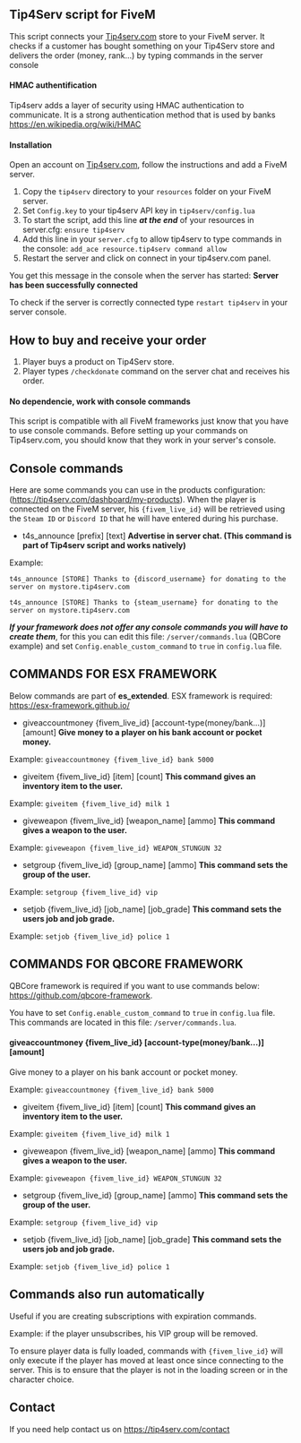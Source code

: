 ## Tip4Serv script for FiveM

This script connects your [Tip4serv.com](https://tip4serv.com/) store to your FiveM server.
It checks if a customer has bought something on your Tip4Serv store and delivers the order (money, rank...) by typing commands in the server console

#### HMAC authentification

Tip4serv adds a layer of security using HMAC authentication to communicate. It is a strong authentication method that is used by banks https://en.wikipedia.org/wiki/HMAC

#### Installation

Open an account on [Tip4serv.com](https://tip4serv.com/), follow the instructions and add a FiveM server.

1) Copy the `tip4serv` directory to your `resources` folder on your FiveM server.
2) Set `Config.key` to your tip4serv API key in `tip4serv/config.lua`
3) To start the script, add this line ***at the end*** of your resources in server.cfg: `ensure tip4serv`
4) Add this line in your `server.cfg` to allow tip4serv to type commands in the console: `add_ace resource.tip4serv command allow`
5) Restart the server and click on connect in your tip4serv.com panel.

You get this message in the console when the server has started: **Server has been successfully connected**

To check if the server is correctly connected type `restart tip4serv` in your server console.

## How to buy and receive your order

1) Player buys a product on Tip4Serv store.
2) Player types `/checkdonate` command on the server chat and receives his order.

#### No dependencie, work with console commands

This script is compatible with all FiveM frameworks just know that you have to use console commands.
Before setting up your commands on Tip4serv.com, you should know that they work in your server's console.

## Console commands

Here are some commands you can use in the products configuration: (https://tip4serv.com/dashboard/my-products).
When the player is connected on the FiveM server, his `{fivem_live_id}` will be retrieved using the `Steam ID` or `Discord ID` that he will have entered during his purchase.

- t4s_announce [prefix] [text]
**Advertise in server chat. (This command is part of Tip4serv script and works natively)**

Example: 
```
t4s_announce [STORE] Thanks to {discord_username} for donating to the server on mystore.tip4serv.com
```
```
t4s_announce [STORE] Thanks to {steam_username} for donating to the server on mystore.tip4serv.com
```

***If your framework does not offer any console commands you will have to create them***, for this you can edit this file: `/server/commands.lua` (QBCore example) and set `Config.enable_custom_command` to `true` in `config.lua` file.


## COMMANDS FOR ESX FRAMEWORK

Below commands are part of **es_extended**. ESX framework is required: https://esx-framework.github.io/

- giveaccountmoney {fivem_live_id} [account-type(money/bank...)] [amount]
**Give money to a player on his bank account or pocket money.**

Example: `giveaccountmoney {fivem_live_id} bank 5000`

- giveitem {fivem_live_id} [item] [count]
**This command gives an inventory item to the user.**

Example: `giveitem {fivem_live_id} milk 1`

- giveweapon {fivem_live_id} [weapon_name] [ammo]
**This command gives a weapon to the user.**

Example: `giveweapon {fivem_live_id} WEAPON_STUNGUN 32`

- setgroup {fivem_live_id} [group_name] [ammo]
**This command sets the group of the user.**

Example: `setgroup {fivem_live_id} vip`

- setjob {fivem_live_id} [job_name] [job_grade]
**This command sets the users job and job grade.**

Example: `setjob {fivem_live_id} police 1`


## COMMANDS FOR QBCORE FRAMEWORK

QBCore framework is required if you want to use commands below: https://github.com/qbcore-framework.

You have to set `Config.enable_custom_command` to `true` in `config.lua` file. This commands are located in this file: `/server/commands.lua`.

#### giveaccountmoney {fivem_live_id} [account-type(money/bank...)] [amount]
Give money to a player on his bank account or pocket money.

Example: `giveaccountmoney {fivem_live_id} bank 5000`

- giveitem {fivem_live_id} [item] [count]
**This command gives an inventory item to the user.**

Example: `giveitem {fivem_live_id} milk 1`

- giveweapon {fivem_live_id} [weapon_name] [ammo]
**This command gives a weapon to the user.**

Example: `giveweapon {fivem_live_id} WEAPON_STUNGUN 32`

- setgroup {fivem_live_id} [group_name] [ammo]
**This command sets the group of the user.**

Example: `setgroup {fivem_live_id} vip`

- setjob {fivem_live_id} [job_name] [job_grade]
**This command sets the users job and job grade.**

Example: `setjob {fivem_live_id} police 1`


## Commands also run automatically

Useful if you are creating subscriptions with expiration commands.

Example: if the player unsubscribes, his VIP group will be removed.

To ensure player data is fully loaded, commands with `{fivem_live_id}` will only execute if the player has moved at least once since connecting to the server. This is to ensure that the player is not in the loading screen or in the character choice.

## Contact

If you need help contact us on https://tip4serv.com/contact
